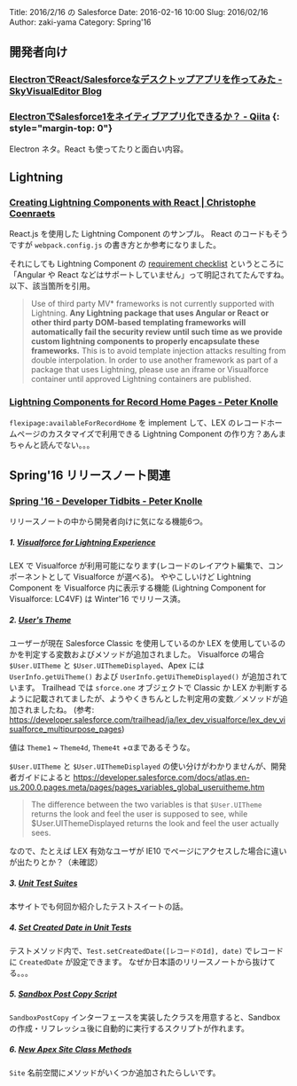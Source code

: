 Title: 2016/2/16 の Salesforce
Date: 2016-02-16 10:00
Slug: 2016/02/16
Author: zaki-yama
Category: Spring'16

## 開発者向け

### [ElectronでReact/Salesforceなデスクトップアプリを作ってみた - SkyVisualEditor Blog](http://info.skyvisualeditor.com/blog/2016/160208_001566.php)

### [ElectronでSalesforce1をネイティブアプリ化できるか？ - Qiita](http://qiita.com/a_kuratani/items/f1cd6b02381cfb7e0381) {: style="margin-top: 0"}

Electron ネタ。React も使ってたりと面白い内容。


## Lightning

### [Creating Lightning Components with React | Christophe Coenraets](http://coenraets.org/blog/2016/02/creating-lightning-components-with-react/)

React.js を使用した Lightning Component のサンプル。
React のコードもそうですが `webpack.config.js` の書き方とか参考になりました。

それにしても Lightning Component の [requirement checklist](https://developer.salesforce.com/page/Requirements_Checklist) というところに「Angular や React などはサポートしていません」って明記されてたんですね。
以下、該当箇所を引用。

> Use of third party MV\* frameworks is not currently supported with Lightning. **Any Lightning package that uses Angular or React or other third party DOM-based templating frameworks will automatically fail the security review until such time as we provide custom lightning components to properly encapsulate these frameworks.** This is to avoid template injection attacks resulting from double interpolation. In order to use another framework as part of a package that uses Lightning, please use an iframe or Visualforce container until approved Lightning containers are published.

### [Lightning Components for Record Home Pages - Peter Knolle](http://peterknolle.com/lightning-components-for-record-home-pages/)

`flexipage:availableForRecordHome` を implement して、LEX のレコードホームページのカスタマイズで利用できる Lightning Component の作り方？あんまちゃんと読んでない。。。

## Spring'16 リリースノート関連

### [Spring '16 - Developer Tidbits - Peter Knolle](http://peterknolle.com/spring-16-developer-tidbits/)

リリースノートの中から開発者向けに気になる機能6つ。

##### 1. [Visualforce for Lightning Experience](https://releasenotes.docs.salesforce.com/ja-jp/spring16/release-notes/rn_vf_lex_beta.htm)

LEX で Visualforce が利用可能になります(レコードのレイアウト編集で、コンポーネントとして Visualforce が選べる)。
ややこしいけど Lightning Component を Visualforce 内に表示する機能 (Lightning Component for Visualforce: LC4VF) は Winter'16 でリリース済。

##### 2. [User's Theme](https://releasenotes.docs.salesforce.com/ja-jp/spring16/release-notes/rn_vf_uitheme.htm)

ユーザーが現在 Salesforce Classic を使用しているのか LEX を使用しているのかを判定する変数およびメソッドが追加されました。
Visualforce の場合 `$User.UITheme` と `$User.UIThemeDisplayed`、Apex には `UserInfo.getUiTheme()` および `UserInfo.getUiThemeDisplayed()` が追加されています。
Trailhead では `sforce.one` オブジェクトで Classic か LEX か判断するように記載されてましたが、ようやくきちんとした判定用の変数／メソッドが追加されましたね。
(参考: https://developer.salesforce.com/trailhead/ja/lex_dev_visualforce/lex_dev_visualforce_multipurpose_pages)

値は `Theme1` ~ `Theme4d`, `Theme4t` +αまであるそうな。

`$User.UITheme` と `$User.UIThemeDisplayed` の使い分けがわかりませんが、開発者ガイドによると
https://developer.salesforce.com/docs/atlas.en-us.200.0.pages.meta/pages/pages_variables_global_useruitheme.htm

> The difference between the two variables is that `$User.UITheme` returns the look and feel the user is supposed to see, while $User.UIThemeDisplayed returns the look and feel the user actually sees. 

なので、たとえば LEX 有効なユーザが IE10 でページにアクセスした場合に違いが出たりとか？（未確認）

##### 3. [Unit Test Suites](https://releasenotes.docs.salesforce.com/ja-jp/spring16/release-notes/rn_apex_tests.htm#rn_apex_tests_test_suites)

本サイトでも何回か紹介したテストスイートの話。

##### 4. [Set Created Date in Unit Tests](https://releasenotes.docs.salesforce.com/en-us/spring16/release-notes/rn_apex_tests.htm#rn_apex_tests_setcreateddate)

テストメソッド内で、`Test.setCreatedDate([レコードのId], date)` でレコードに `CreatedDate` が設定できます。
なぜか日本語のリリースノートから抜けてる。。。

##### 5. [Sandbox Post Copy Script](http://docs.releasenotes.salesforce.com/ja-jp/spring16/release-notes/rn_deployment_sandbox_postcopy_script.htm)

`SandboxPostCopy` インターフェースを実装したクラスを用意すると、Sandbox の作成・リフレッシュ後に自動的に実行するスクリプトが作れます。

##### 6. [New Apex Site Class Methods](https://releasenotes.docs.salesforce.com/ja-jp/spring16/release-notes/rn_apex_new_classes_methods.htm#rn_apex_new_classes_methods)

`Site` 名前空間にメソッドがいくつか追加されたらしいです。
